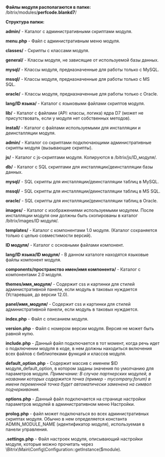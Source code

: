 <strong>Файлы модуля располагаются в папке:</strong> /bitrix/modules/<strong>perfcode.blankd7</strong>/

<strong>Структура папки:</strong>

<strong>admin/</strong> - Каталог с административными скриптами модуля.

<strong>menu.php</strong> - Файл с административным меню модуля.

<strong>classes/</strong> - Скрипты с классами модуля.

<strong>general/</strong> - Классы модуля, не зависящие от используемой базы данных.

<strong>mysql/</strong> - Классы модуля, предназначенные для работы только с MySQL.

<strong>mssql/</strong> - Классы модуля, предназначенные для работы только с MS SQL.

<strong>oracle/</strong> - Классы модуля, предназначенные для работы только с Oracle.

<strong>lang/ID языка/</strong> - Каталог с языковыми файлами скриптов модуля.

<strong>lib/</strong> - Каталог с файлами (API: классы, логика) ядра D7 (может не присутствовать, если у модуля нет собственных методов).

<strong>install/</strong> - Каталог с файлами используемыми для инсталляции и деинсталляции модуля.

<strong>admin/</strong> - Каталог со скриптами подключающими административные скрипты модуля (вызывающие скрипты).

<strong>js/</strong> - Каталог с js-скриптами модуля. Копируются в /bitrix/js/ID_модуля/.

<strong>db/</strong> - Каталог с SQL скриптами для инсталляции/деинсталляции базы данных.

<strong>mysql/</strong> - SQL скрипты для инсталляции/деинсталляции таблиц в MySQL.

<strong>mssql/</strong> - SQL скрипты для инсталляции/деинсталляции таблиц в MS SQL.

<strong>oracle/</strong> - SQL скрипты для инсталляции/деинсталляции таблиц в Oracle.

<strong>images/</strong> - Каталог с изображениями используемыми модулем. После инсталляции модуля они должны быть скопированы в каталог /bitrix/images/ID модуля/.

<strong>templates/</strong> - Каталог с компонентами 1.0 модуля. (Каталог сохраняется только с целью совместимости версий).

<strong>ID модуля/</strong> - Каталог с основными файлами компонент.

<strong>lang/ID языка/ID модуля/</strong> - В данном каталоге находятся языковые файлы компонент модуля.

<strong>components/пространство имен/имя компонента/</strong> - Каталог с компонентами 2.0 модуля.

<strong>themes/имя_модуля/</strong> - Содержит css и картинки для стилей административной панели, если модуль в таковых нуждается (Устаревшая, до версии 12.0).

<strong>panel/имя_модуля/</strong> - Содержит css и картинки для стилей административной панели, если модуль в таковых нуждается.

<strong>index.php</strong> - Файл с описанием модуля.

<strong>version.php</strong> - Файл с номером версии модуля. Версия не может быть равной нулю.

<strong>include.php</strong> - Данный файл подключается в тот момент, когда речь идет о подключении модуля в коде, в нем должны находиться включения всех файлов с библиотеками функций и классов модуля.

<strong>default_option.php</strong> - Содержит массив с именем $ID модуля_default_option, в котором заданы значения по умолчанию для параметров модуля. <em>Примечание: В случае партнерских модулей, в названии которых содержится точка (пример - mycompany.forum) в имени переменной точка будет автоматически заменена на символ подчеркивания.</em>

<strong>options.php</strong> - Данный файл подключается на странице настройки параметров модулей в административном меню Настройки.

<strong>prolog.php</strong> - файл может подключаться во всех административных скриптах модуля. Обычно в нем определяется константа ADMIN_MODULE_NAME (идентификатор модуля), используемая в панели управления.

<strong>.settings.php</strong> - Файл настроек модуля, описывающий настройки модуля, которые можно прочитать через \Bitrix\Main\Config\Configuration::getInstance($module).
